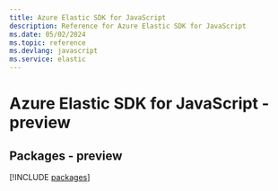```yaml
---
title: Azure Elastic SDK for JavaScript
description: Reference for Azure Elastic SDK for JavaScript
ms.date: 05/02/2024
ms.topic: reference
ms.devlang: javascript
ms.service: elastic
---
```

# Azure Elastic SDK for JavaScript - preview
## Packages - preview
[!INCLUDE [packages](elastic-index.md)]